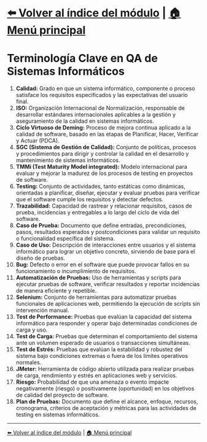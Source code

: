 # [⬅️ Volver al índice del módulo](../modulo1_principios_fundamentos.md) | [🏠 Menú principal](../README.md)

# Terminología Clave en QA de Sistemas Informáticos

1. **Calidad:** Grado en que un sistema informático, componente o proceso satisface los requisitos especificados y las expectativas del usuario final.
2. **ISO:** Organización Internacional de Normalización, responsable de desarrollar estándares internacionales aplicables a la gestión y aseguramiento de la calidad en sistemas informáticos.
3. **Ciclo Virtuoso de Deming:** Proceso de mejora continua aplicado a la calidad de software, basado en las etapas de Planificar, Hacer, Verificar y Actuar (PDCA).
4. **SGC (Sistema de Gestión de Calidad):** Conjunto de políticas, procesos y procedimientos para dirigir y controlar la calidad en el desarrollo y mantenimiento de sistemas informáticos.
5. **TMMi (Test Maturity Model integrated):** Modelo internacional para evaluar y mejorar la madurez de los procesos de testing en proyectos de software.
6. **Testing:** Conjunto de actividades, tanto estáticas como dinámicas, orientadas a planificar, diseñar, ejecutar y evaluar pruebas para verificar que el software cumple los requisitos y detectar defectos.
7. **Trazabilidad:** Capacidad de rastrear y relacionar requisitos, casos de prueba, incidencias y entregables a lo largo del ciclo de vida del software.
8. **Caso de Prueba:** Documento que define entradas, precondiciones, pasos, resultados esperados y postcondiciones para validar un requisito o funcionalidad específica del sistema.
9. **Caso de Uso:** Descripción de interacciones entre usuarios y el sistema informático para lograr un objetivo concreto, sirviendo de base para el diseño de pruebas.
10. **Bug:** Defecto o error en el software que puede provocar fallos en su funcionamiento o incumplimiento de requisitos.
11. **Automatización de Pruebas:** Uso de herramientas y scripts para ejecutar pruebas de software, verificar resultados y reportar incidencias de manera eficiente y repetible.
12. **Selenium:** Conjunto de herramientas para automatizar pruebas funcionales de aplicaciones web, permitiendo la ejecución de scripts sin intervención manual.
13. **Test de Performance:** Pruebas que evalúan la capacidad del sistema informático para responder y operar bajo determinadas condiciones de carga y uso.
14. **Test de Carga:** Pruebas que determinan el comportamiento del sistema ante un volumen esperado de usuarios o transacciones simultáneas.
15. **Test de Estrés:** Pruebas que evalúan la estabilidad y robustez del sistema bajo condiciones extremas o fuera de los límites operativos normales.
16. **JMeter:** Herramienta de código abierto utilizada para realizar pruebas de carga, rendimiento y estrés en aplicaciones web y servicios.
17. **Riesgo:** Probabilidad de que una amenaza o evento impacte negativamente (riesgo) o positivamente (oportunidad) en los objetivos de calidad del proyecto de software.
18. **Plan de Pruebas:** Documento que define el alcance, enfoque, recursos, cronograma, criterios de aceptación y métricas para las actividades de testing en sistemas informáticos.

---

[⬅️ Volver al índice del módulo](../modulo1_principios_fundamentos.md) | [🏠 Menú principal](../README.md)
